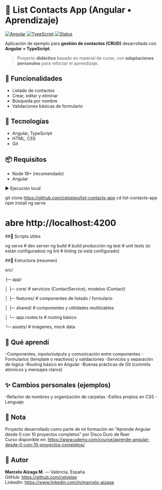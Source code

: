 # 📇 List Contacts App (Angular • Aprendizaje)
[![Angular](https://img.shields.io/badge/Angular-Framework-informational)]()
[![TypeScript](https://img.shields.io/badge/TypeScript-Language-informational)]()
[![Status](https://img.shields.io/badge/Status-Active-brightgreen)]()

Aplicación de ejemplo para **gestión de contactos (CRUD)** desarrollada con **Angular + TypeScript**.  
> Proyecto **didáctico** basado en material de curso, con **adaptaciones personales** para reforzar el aprendizaje.

## 🚀 Funcionalidades

- Listado de contactos
- Crear, editar y eliminar
- Búsqueda por nombre
- Validaciones básicas de formulario

## 🧰 Tecnologías

- Angular, TypeScript
- HTML, CSS
- Git

## 📦 Requisitos
- Node 18+ (recomendado)
- Angular
  
▶️ Ejecución local

git clone https://github.com/celoplay/list-contacts-app
cd list-contacts-app
npm install
ng serve
# abre http://localhost:4200

##📜 Scripts útiles

ng serve         # dev server
ng build         # build producción
ng test          # unit tests (si están configurados)
ng lint          # linting (si está configurado)

##🧱 Estructura (resumen)

src/

 ├─ app/
 
 │   ├─ core/           # servicios (ContactService), modelos (Contact)
 
 │   ├─ features/       # componentes de listado / formulario
 
 │   ├─ shared/         # componentes y utilidades reutilizables
 
 │   └─ app.routes.ts   # routing básico
 
 └─ assets/             # imágenes, mock data

 
## 🧠 Qué aprendí

-Componentes, inputs/outputs y comunicación entre componentes
-Formularios (template o reactivos) y validaciones
-Servicios y separación de lógica
-Routing básico en Angular
-Buenas prácticas de Git (commits atómicos y mensajes claros)


## ✨ Cambios personales (ejemplos)

-Refactor de nombres y organización de carpetas
-Estilos propios en CSS
-Lenguaje


## 📝 Nota
Proyecto desarrollado como parte de mi formación en "Aprende Angular desde 0 con 10 proyectos completos" por Disco Duro de Roer  
Curso disponible en: https://www.udemy.com/course/aprende-angular-desde-0-con-10-proyectos-completos/


## 👤 Autor

**Marcelo Aizaga M.** — Valencia, España  
GitHub: https://github.com/celoplay  
LinkedIn: https://www.linkedin.com/in/marcelo-aizaga

